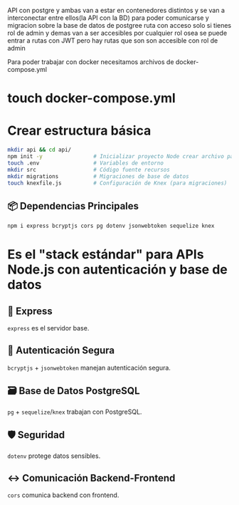 API con postgre y ambas van a estar en contenedores distintos y se van a interconectar entre ellos(la API con la BD) para poder comunicarse
y migracion sobre la base de datos de postgree 
ruta con acceso solo si tienes rol de admin y demas van a ser accesibles por cualquier rol
osea se puede entrar a rutas con JWT pero hay rutas que son son accesible con rol de admin


Para poder trabajar con docker necesitamos archivos de docker-compose.yml
# touch docker-compose.yml


# Crear estructura básica
```bash
mkdir api && cd api/
npm init -y                # Inicializar proyecto Node crear archivo package.json
touch .env                 # Variables de entorno
mkdir src                  # Código fuente recursos
mkdir migrations           # Migraciones de base de datos
touch knexfile.js          # Configuración de Knex (para migraciones)
```

## 📦 Dependencias Principales

```bash
npm i express bcryptjs cors pg dotenv jsonwebtoken sequelize knex
```

# Es el "stack estándar" para APIs Node.js con autenticación y base de datos

## 🚀 Express
`express` es el servidor base.
## 🔐 Autenticación Segura
`bcryptjs` + `jsonwebtoken` manejan autenticación segura.
## 🗃️ Base de Datos PostgreSQL
`pg` + `sequelize`/`knex` trabajan con PostgreSQL.
## 🛡️ Seguridad
`dotenv` protege datos sensibles.
## ↔️ Comunicación Backend-Frontend
`cors` comunica backend con frontend.

